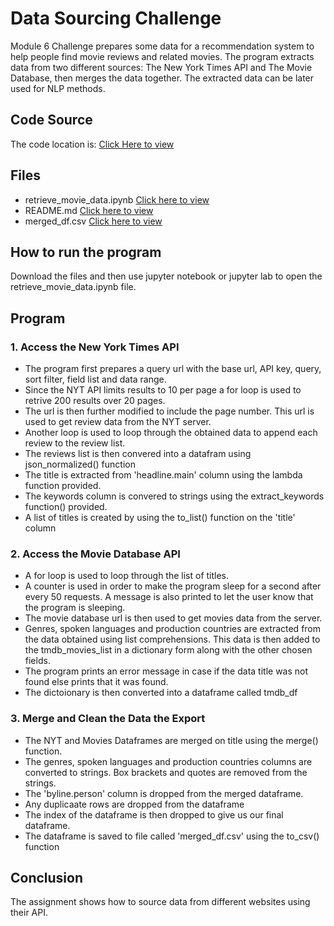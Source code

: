 # Data Sourcing Challenge
Module 6 Challenge prepares some data for a recommendation system to help people find movie reviews and related movies. The program extracts data from two different sources: The New York Times API and The Movie Database, then merges the data together. The extracted data can be later used for NLP methods. 

## Code Source
The code location is: [Click Here to view](https://github.com/jaidevkler/data-sourcing-challenge)

## Files
* retrieve_movie_data.ipynb [Click here to view](https://github.com/jaidevkler/data-sourcing-challenge/blob/main/retrieve_movie_data.ipynb)<br />
* README.md [Click here to view](https://github.com/jaidevkler/data-sourcing-challenge/blob/main/README.md)<br />
* merged_df.csv [Click here to view](https://github.com/jaidevkler/data-sourcing-challenge/blob/main/merged_df.csv)<br />

## How to run the program
Download the files and then use jupyter notebook or jupyter lab to open the retrieve_movie_data.ipynb file.

## Program
### 1. Access the New York Times API
* The program first prepares a query url with the base url, API key, query, sort filter, field list and data range.
* Since the NYT API limits results to 10 per page a for loop is used to retrive 200 results over 20 pages.
* The url is then further modified to include the page number. This url is used to get review data from the NYT server.
* Another loop is used to loop through the obtained data to append each review to the review list.
* The reviews list is then convered into a datafram using json_normalized() function
* The title is extracted from 'headline.main' column using the lambda function provided.
* The keywords column is convered to strings using the extract_keywords function() provided.
* A list of titles is created by using the to_list() function on the 'title' column

### 2. Access the Movie Database API
* A for loop is used to loop through the list of titles.
* A counter is used in order to make the program sleep for a second after every 50 requests. A message is also printed to let the user know that the program is sleeping.
* The movie database url is then used to get movies data from the server.
* Genres, spoken languages and production countries are extracted from the data obtained using list comprehensions. This data is then added to the tmdb_movies_list in a dictionary form along with the other chosen fields.
* The program prints an error message in case if the data title was not found else prints that it was found.
* The dictoionary is then converted into a dataframe called tmdb_df

### 3. Merge and Clean the Data the Export
* The NYT and Movies Dataframes are merged on title using the merge() function.
* The genres, spoken languages and production countries columns are converted to strings. Box brackets and quotes are removed from the strings.
* The 'byline.person' column is dropped from the merged dataframe.
* Any duplicaate rows are dropped from the dataframe
* The index of the dataframe is then dropped to give us our final dataframe.
* The dataframe is saved to file called 'merged_df.csv' using the to_csv() function

## Conclusion
The assignment shows how to source data from different websites using their API.

